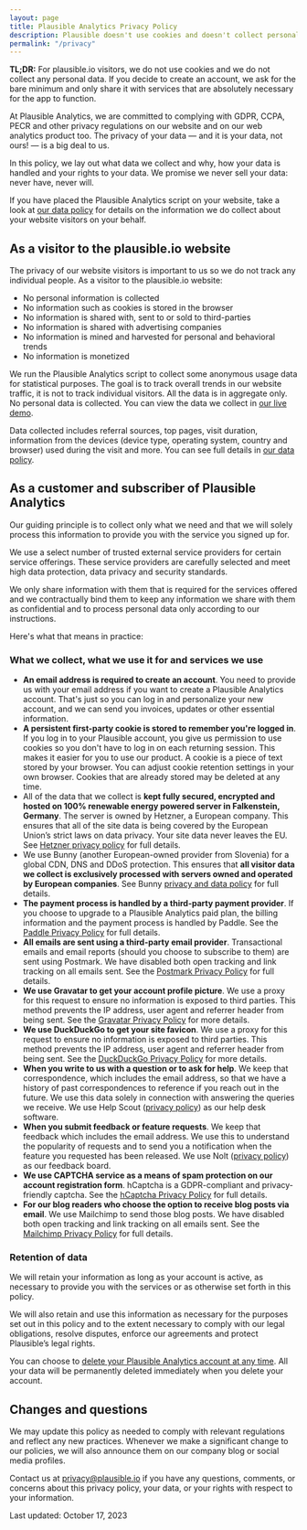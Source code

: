 ```yaml
---
layout: page
title: Plausible Analytics Privacy Policy
description: Plausible doesn't use cookies and doesn't collect personal data. Your data is your data, period.
permalink: "/privacy"
---
```


**TL;DR:** For plausible.io visitors, we do not use cookies and we do not collect any personal data. If you decide to create an account, we ask for the bare minimum and only share it with services that are absolutely necessary for the app to function.

At Plausible Analytics, we are committed to complying with GDPR, CCPA, PECR and other privacy regulations on our website and on our web analytics product too. The privacy of your data — and it is your data, not ours! — is a big deal to us. 

In this policy, we lay out what data we collect and why, how your data is handled and your rights to your data. We promise we never sell your data: never have, never will.

If you have placed the Plausible Analytics script on your website, take a look at [our data policy](https://plausible.io/data-policy) for details on the information we do collect about your website visitors on your behalf.

## As a visitor to the plausible.io website

The privacy of our website visitors is important to us so we do not track any individual people. As a visitor to the plausible.io website:

- No personal information is collected
- No information such as cookies is stored in the browser
- No information is shared with, sent to or sold to third-parties
- No information is shared with advertising companies
- No information is mined and harvested for personal and behavioral trends
- No information is monetized

We run the Plausible Analytics script to collect some anonymous usage data for statistical purposes. The goal is to track overall trends in our website traffic, it is not to track individual visitors. All the data is in aggregate only. No personal data is collected. You can view the data we collect in [our live demo](https://plausible.io/plausible.io).

Data collected includes referral sources, top pages, visit duration, information from the devices (device type, operating system, country and browser) used during the visit and more. You can see full details in [our data policy](https://plausible.io/data-policy).

## As a customer and subscriber of Plausible Analytics

Our guiding principle is to collect only what we need and that we will solely process this information to provide you with the service you signed up for. 

We use a select number of trusted external service providers for certain service offerings. These service providers are carefully selected and meet high data protection, data privacy and security standards. 

We only share information with them that is required for the services offered and we contractually bind them to keep any information we share with them as confidential and to process personal data only according to our instructions.

Here's what that means in practice:

### What we collect, what we use it for and services we use

- **An email address is required to create an account**. You need to provide us with your email address if you want to create a Plausible Analytics account. That's just so you can log in and personalize your new account, and we can send you invoices, updates or other essential information. 
- **A persistent first-party cookie is stored to remember you're logged in**. If you log in to your Plausible account, you give us permission to use cookies so you don't have to log in on each returning session. This makes it easier for you to use our product. A cookie is a piece of text stored by your browser. You can adjust cookie retention settings in your own browser. Cookies that are already stored may be deleted at any time.
- All of the data that we collect is **kept fully secured, encrypted and hosted on 100% renewable energy powered server in Falkenstein, Germany**. The server is owned by Hetzner, a European company. This ensures that all of the site data is being covered by the European Union’s strict laws on data privacy. Your site data never leaves the EU. See [Hetzner privacy policy](https://www.hetzner.com/legal/privacy-policy) for full details.
- We use Bunny (another European-owned provider from Slovenia) for a global CDN, DNS and DDoS protection. This ensures that **all visitor data we collect is exclusively processed with servers owned and operated by European companies**. See Bunny [privacy and data policy](https://bunny.net/privacy) for full details.
- **The payment process is handled by a third-party payment provider**. If you choose to upgrade to a Plausible Analytics paid plan, the billing information and the payment process is handled by Paddle. See the [Paddle Privacy Policy](https://paddle.com/privacy-buyers/) for full details.
- **All emails are sent using a third-party email provider**. Transactional emails and email reports (should you choose to subscribe to them) are sent using Postmark. We have disabled both open tracking and link tracking on all emails sent. See the [Postmark Privacy Policy](https://postmarkapp.com/eu-privacy) for full details.
- **We use Gravatar to get your account profile picture**. We use a proxy for this request to ensure no information is exposed to third parties. This method prevents the IP address, user agent and referrer header from being sent. See the [Gravatar Privacy Policy](https://support.gravatar.com/account/data-privacy/) for more details.
- **We use DuckDuckGo to get your site favicon**. We use a proxy for this request to ensure no information is exposed to third parties. This method prevents the IP address, user agent and referrer header from being sent. See the [DuckDuckGo Privacy Policy](https://duckduckgo.com/privacy) for more details.
- **When you write to us with a question or to ask for help**. We keep that correspondence, which includes the email address, so that we have a history of past correspondences to reference if you reach out in the future. We use this data solely in connection with answering the queries we receive. We use Help Scout ([privacy policy](https://www.helpscout.com/company/legal/privacy/)) as our help desk software.
- **When you submit feedback or feature requests**. We keep that feedback which includes the email address. We use this to understand the popularity of requests and to send you a notification when the feature you requested has been released. We use Nolt ([privacy policy](https://nolt.io/help/privacy)) as our feedback board.
- **We use CAPTCHA service as a means of spam protection on our account registration form**. hCaptcha is a GDPR-compliant and privacy-friendly captcha. See the [hCaptcha Privacy Policy](https://www.hcaptcha.com/privacy) for full details.
- **For our blog readers who choose the option to receive blog posts via email**. We use Mailchimp to send those blog posts. We have disabled both open tracking and link tracking on all emails sent. See the [Mailchimp Privacy Policy](https://mailchimp.com/legal/privacy/) for full details.

### Retention of data

We will retain your information as long as your account is active, as necessary to provide you with the services or as otherwise set forth in this policy. 

We will also retain and use this information as necessary for the purposes set out in this policy and to the extent necessary to comply with our legal obligations, resolve disputes, enforce our agreements and protect Plausible’s legal rights.

You can choose to [delete your Plausible Analytics account at any time](https://plausible.io/docs/delete-account). All your data will be permanently deleted immediately when you delete your account.

## Changes and questions

We may update this policy as needed to comply with relevant regulations and reflect any new practices. Whenever we make a significant change to our policies, we will also announce them on our company blog or social media profiles.

Contact us at [privacy@plausible.io](mailto:privacy@plausible.io) if you have any questions, comments, or concerns about this privacy policy, your data, or your rights with respect to your information.

Last updated: October 17, 2023
